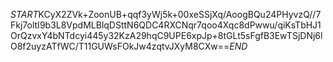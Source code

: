 $START$KCyX2ZVk+ZoonUB+qqf3yWj5k+00xeSSjXq/AoogBQu24PHyvzQ//7Fkj7oltI9b3L8VpdMLBlqDSttN6QDC4RXCNqr7qoo4Xqc8dPwwu/qiKsTbHJ1OrQzvxY4bNTdcyi445y32KzA29hqC9UPE6xpJp+8tGLt5sFgfB3EwTSjDNj6lO8f2uyzATfWC/T11GUWsFOkJw4zqtvJXyM8CXw==$END$